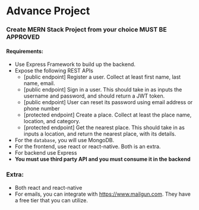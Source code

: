 # Advance  Project


### Create MERN Stack Project from your choice **MUST BE APPROVED**
#### Requirements: 
- Use Express Framework to build up the backend.
- Expose the following REST APIs 
	- [public endpoint] Register a user. Collect at least first name, last name, email. 
	- [public endpoint] Sign in a user. This should take in as inputs the username and password, and should return a JWT token. 
	- [public endpoint] User can reset its password using email address or phone number
	- [protected endpoint] Create a place. Collect at least the place name, location, and category. 
	- [protected endpoint] Get the nearest place. This should take in as inputs a location, and return the nearest place, with its details. 
- For the `database`, you will use MongoDB.
- For the frontend, use react or react-native. Both is an extra.
- For backend use Express
- **You must use third party API and you must consume it in the backend** 
### Extra:  
- Both react and react-native
- For emails, you can integrate with https://www.mailgun.com. They have a free tier that you can utilize. 
